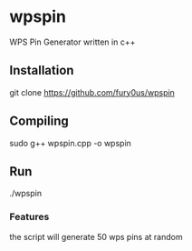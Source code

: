 # wpspin
WPS Pin Generator written in c++
## Installation
git clone https://github.com/fury0us/wpspin
## Compiling
sudo g++ wpspin.cpp -o wpspin
## Run
./wpspin
### Features
the script will generate 50 wps pins at random
